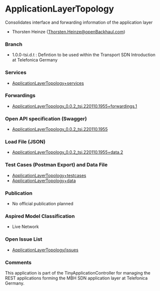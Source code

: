 # ApplicationLayerTopology

Consolidates interface and forwarding information of the application layer
- Thorsten Heinze (Thorsten.Heinze@openBackhaul.com)

### Branch

- 1.0.0-tsi.d.t : Defintion to be used within the Transport SDN Introduction at Telefonica Germany

### Services

- [ApplicationLayerTopology+services](./ApplicationLayerTopology+services.yaml)

### Forwardings

- [ApplicationLayerTopology_0.0.2_tsi.220110.1955+forwardings.1](./ApplicationLayerTopology_0.0.2_tsi.220110.1955+forwardings.1.xlsx)

### Open API specification (Swagger)

- [ApplicationLayerTopology_0.0.2_tsi.220110.1955](ApplicationLayerTopology_0.0.2_tsi.220110.1955.yaml)

### Load File (JSON)

- [ApplicationLayerTopology_0.0.2_tsi.220110.1955+data.2](ApplicationLayerTopology_0.0.2_tsi.220110.1955+data.2.json)

### Test Cases (Postman Export) and Data File

- [ApplicationLayerTopology+testcases](./ApplicationLayerTopology%2Btestcases.json)
- [ApplicationLayerTopology+data](./ApplicationLayerTopology_0.0.2_tsi.220110.1955%2Bdata.2.json)

### Publication

- No official publication planned

### Aspired Model Classification

- Live Network

### Open Issue List

- [ApplicationLayerTopology/issues](../../issues)

### Comments

This application is part of the TinyApplicationController for managing the REST applications forming the MBH SDN application layer at Telefonica Germany.
